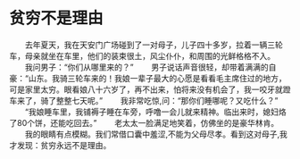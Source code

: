# 贫穷不是理由
　　去年夏天，我在天安门广场碰到了一对母子，儿子四十多岁，拉着一辆三轮车，母亲就坐在车里，他们的装束很土，风尘仆仆，和周围的光鲜格格不入。 
　　我问男子：“你们从哪里来的？” 
　　男子说话声音很轻，却带着满满的自豪：“山东。我骑三轮车来的！我娘一辈子最大的心愿是看看毛主席住过的地方，可是家里太穷。眼看娘八十六岁了，再不出来，怕将来没有机会了，我一咬牙就蹬车来了，骑了整整七天呢。” 
　　我非常吃惊,问：“那你们睡哪呢？又吃什么？” 
　　“我娘睡车里，我铺褥子睡在车旁，呼噜一会儿就来精神。临出来时，媳妇烙了80个饼，还能吃回去。” 
　　老太太一脸满足地笑着，仿佛坐的是豪华林肯。 
　　我的眼睛有点模糊。我们常借口囊中羞涩,不能为父母尽孝。看到这对母子,我才发现：贫穷永远不是理由。
 